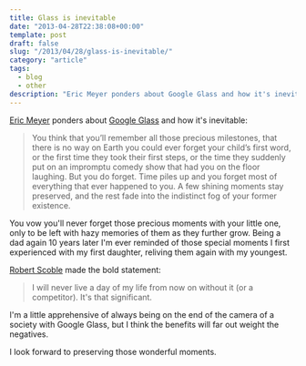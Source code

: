 ```yaml
---
title: Glass is inevitable
date: "2013-04-28T22:38:08+00:00"
template: post
draft: false
slug: "/2013/04/28/glass-is-inevitable/"
category: "article"
tags:
  - blog
  - other
description: "Eric Meyer ponders about Google Glass and how it's inevitable."
---
```


<a href="http://meyerweb.com/eric/thoughts/2013/03/07/glasshouse/" title="Glasshouse">Eric Meyer</a> ponders about <a href="http://www.google.com/glass/start/" title="Google Glass">Google Glass</a> and how it's inevitable:

<blockquote>You think that you’ll remember all those precious milestones, that there is no way on Earth you could ever forget your child’s first word, or the first time they took their first steps, or the time they suddenly put on an impromptu comedy show that had you on the floor laughing.  But you do forget.  Time piles up and you forget most of everything that ever happened to you.  A few shining moments stay preserved, and the rest fade into the indistinct fog of your former existence.</blockquote>

You vow you'll never forget those precious moments with your little one, only to be left with hazy memories of them as they further grow. Being a dad again 10 years later I'm ever reminded of those special moments I first experienced with my first daughter, reliving them again with my youngest.

<a href="https://plus.google.com/+Scobleizer/posts/ZLV9GdmkRzS" title="My two-week review of Google Glass: it all depends on the price">Robert Scoble</a> made the bold statement:

<blockquote>I will never live a day of my life from now on without it (or a competitor). It's that significant. </blockquote>

I'm a little apprehensive of always being on the end of the camera of a society with Google Glass, but I think the benefits will far out weight the negatives.

I look forward to preserving those wonderful moments.
